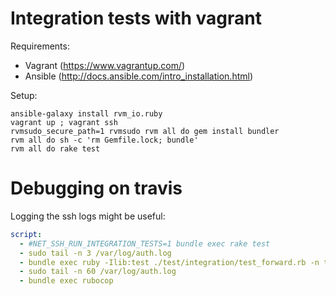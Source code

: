 # Integration tests with vagrant

Requirements:

* Vagrant (https://www.vagrantup.com/)
* Ansible (http://docs.ansible.com/intro_installation.html)

Setup:

    ansible-galaxy install rvm_io.ruby
    vagrant up ; vagrant ssh
    rvmsudo_secure_path=1 rvmsudo rvm all do gem install bundler
    rvm all do sh -c 'rm Gemfile.lock; bundle'
    rvm all do rake test

# Debugging on travis

Logging the ssh logs might be useful:

```yml
script:
  - #NET_SSH_RUN_INTEGRATION_TESTS=1 bundle exec rake test
  - sudo tail -n 3 /var/log/auth.log
  - bundle exec ruby -Ilib:test ./test/integration/test_forward.rb -n test_client_close_should_be_handled_remote
  - sudo tail -n 60 /var/log/auth.log
  - bundle exec rubocop
```
